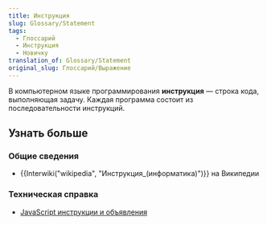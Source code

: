 ```yaml
---
title: Инструкция
slug: Glossary/Statement
tags:
  - Глоссарий
  - Инструкция
  - Новичку
translation_of: Glossary/Statement
original_slug: Глоссарий/Выражение
---
```

В компьютерном языке программирования **инструкция** — строка кода, выполняющая задачу. Каждая программа состоит из последовательности инструкций.

## Узнать больше

### Общие сведения

- {{Interwiki("wikipedia", "Инструкция_(информатика)")}} на Википедии

### Техническая справка

- [JavaScript инструкции и объявления](/ru/docs/Web/JavaScript/Reference/Statements)
